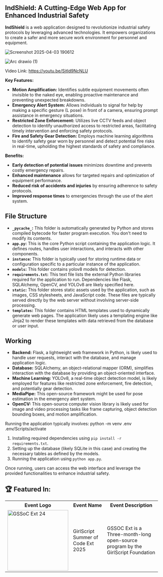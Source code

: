 ## IndShield: A Cutting-Edge Web App for Enhanced Industrial Safety

**IndShield** is a web application designed to revolutionize industrial safety protocols by leveraging advanced technologies. It empowers organizations to create a safer and more secure work environment for personnel and equipment.

![Screenshot 2025-04-03 190612](https://github.com/user-attachments/assets/5a2f2283-89f7-46e3-82b0-b29c6814f5b2)


![Arc drawio (1)](https://github.com/user-attachments/assets/7da268e0-16f0-4a81-9275-78a32ad37916)

Video Link: https://youtu.be/SjtId9NcNLU

**Key Features:**

* **Motion Amplification:** Identifies subtle equipment movements often invisible to the naked eye, enabling proactive maintenance and preventing unexpected breakdowns.
* **Emergency Alert System:** Allows individuals to signal for help by making a specific gesture (L pose) in front of a camera, ensuring prompt assistance in emergency situations.
* **Restricted Zone Enforcement:** Utilizes live CCTV feeds and object detection to identify unauthorized access to restricted areas, facilitating timely intervention and enforcing safety protocols.
* **Fire and Safety Gear Detection:** Employs machine learning algorithms to identify safety gear worn by personnel and detect potential fire risks in real-time, upholding the highest standards of safety and compliance.

**Benefits:**

* **Early detection of potential issues** minimizes downtime and prevents costly emergency repairs.
* **Enhanced maintenance** allows for targeted repairs and optimization of equipment performance.
* **Reduced risk of accidents and injuries** by ensuring adherence to safety protocols.
* **Improved response times** to emergencies through the use of the alert system.

## File Structure

* **`_pycache_`:** This folder is automatically generated by Python and stores compiled bytecode for faster program execution. You don't need to modify its contents. 
* **`app.py`:** This is the core Python script containing the application logic. It defines routes, handles user interactions, and interacts with other components.
* **`instance`:** This folder is typically used for storing runtime data or configuration specific to a particular instance of the application. 
* **`models`:** This folder contains yolov8 models for detection.
* **`requirements.txt`:** This text file lists the external Python libraries required for the application to run. Dependencies like Flask, SQLAlchemy, OpenCV, and YOLOv8 are likely specified here. 
* **`static`:** This folder stores static assets used by the application, such as images, CSS stylesheets, and JavaScript code. These files are typically served directly by the web server without involving server-side processing.
* **`templates`:** This folder contains HTML templates used to dynamically generate web pages. The application likely uses a templating engine like Jinja2 to render these templates with data retrieved from the database or user input.

## Working

* **Backend:** Flask, a lightweight web framework in Python, is likely used to handle user requests, interact with the database, and manage application logic.
* **Database:** SQLAlchemy, an object-relational mapper (ORM), simplifies interaction with the database by providing an object-oriented interface.
* **Machine Learning:** YOLOv8, a real-time object detection model, is likely employed for features like restricted zone enforcement, fire detection, and potentially gear detection.
* **MediaPipe:** This open-source framework might be used for pose estimation in the emergency alert system.
* **OpenCV:** This open-source computer vision library is likely used for image and video processing tasks like frame capturing, object detection bounding boxes, and motion amplification.

Running the application typically involves:
python  -m venv .env
.env/Scripts/activate
1. Installing required dependencies using `pip install -r requirements.txt`.
2. Setting up the database (likely SQLite in this case) and creating the necessary tables as defined by the models.
3. Running the application using `python app.py`.

Once running, users can access the web interface and leverage the provided functionalities to enhance industrial safety.

## 🏆 Featured In:

<table>
<tr>
      <th>Event Logo</th>
      <th>Event Name</th>
      <th>Event Description</th>
    </tr>
    <tr>
        <td><img src="https://user-images.githubusercontent.com/63473496/213306279-338f7ce9-9a9f-4427-8c2a-3e344874498f.png#gh-dark-mode-only" width="200" height="auto" loading="lazy" alt="GSSoC Ext 24"/></td>
        <td>GirlScript Summer of Code Ext 2025</td>
        <td>GSSOC Ext is a Three-month-long open-source program by the GirlScript Foundation</td> 
    </tr>
   <tr>
</table>
